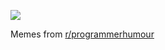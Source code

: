 ![](https://preview.redd.it/6zh9jlmfmifd1.png?width=320&crop=smart&auto=webp&s=b1bfa16acb4433b813a91597d899a748a5f66765)

 Memes from [r/programmerhumour](https://www.reddit.com/r/ProgrammerHumor/)
